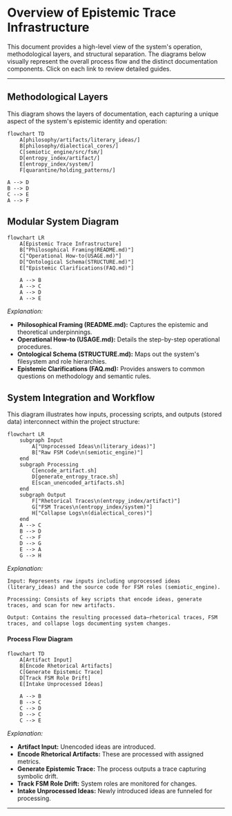 # Overview of Epistemic Trace Infrastructure

This document provides a high-level view of the system's operation, methodological layers, and structural separation. The diagrams below visually represent the overall process flow and the distinct documentation components. Click on each link to review detailed guides.

---

## Methodological Layers

This diagram shows the layers of documentation, each capturing a unique aspect of the system's epistemic identity and operation:

```mermaid
flowchart TD
    A[philosophy/artifacts/literary_ideas/]
    B[philosophy/dialectical_cores/]
    C[semiotic_engine/src/fsm/]
    D[entropy_index/artifact/]
    E[entropy_index/system/]
    F[quarantine/holding_patterns/]

A --> D
B --> D
C --> E
A --> F
```
## Modular System Diagram
```mermaid
flowchart LR
    A[Epistemic Trace Infrastructure]
    B["Philosophical Framing(README.md)"]
    C["Operational How-to(USAGE.md)"]
    D["Ontological Schema(STRUCTURE.md)"]
    E["Epistemic Clarifications(FAQ.md)"]

    A --> B
    A --> C
    A --> D
    A --> E
```

*Explanation:*  
- **Philosophical Framing (README.md):** Captures the epistemic and theoretical underpinnings.
- **Operational How-to (USAGE.md):** Details the step-by-step operational procedures.
- **Ontological Schema (STRUCTURE.md):** Maps out the system's filesystem and role hierarchies.
- **Epistemic Clarifications (FAQ.md):** Provides answers to common questions on methodology and semantic rules.

## System Integration and Workflow


This diagram illustrates how inputs, processing scripts, and outputs (stored data) interconnect within the project structure:
```mermaid
flowchart LR
    subgraph Input
        A["Unprocessed Ideas\n(literary_ideas)"]
        B["Raw FSM Code\n(semiotic_engine)"]
    end
    subgraph Processing
        C[encode_artifact.sh]
        D[generate_entropy_trace.sh]
        E[scan_unencoded_artifacts.sh]
    end
    subgraph Output
        F["Rhetorical Traces\n(entropy_index/artifact)"]
        G["FSM Traces\n(entropy_index/system)"]
        H["Collapse Logs\n(dialectical_cores)"]
    end
    A --> C
    B --> D
    C --> F
    D --> G
    E --> A
    G --> H
```

*Explanation:*

    Input: Represents raw inputs including unprocessed ideas (literary_ideas) and the source code for FSM roles (semiotic_engine).

    Processing: Consists of key scripts that encode ideas, generate traces, and scan for new artifacts.

    Output: Contains the resulting processed data—rhetorical traces, FSM traces, and collapse logs documenting system changes.

#### Process Flow Diagram

```mermaid
flowchart TD
    A[Artifact Input]
    B[Encode Rhetorical Artifacts]
    C[Generate Epistemic Trace]
    D[Track FSM Role Drift]
    E[Intake Unprocessed Ideas]

    A --> B
    B --> C
    C --> D
    D --> C
    C --> E
```

*Explanation:*  
- **Artifact Input:** Unencoded ideas are introduced.
- **Encode Rhetorical Artifacts:** These are processed with assigned metrics.
- **Generate Epistemic Trace:** The process outputs a trace capturing symbolic drift.
- **Track FSM Role Drift:** System roles are monitored for changes.
- **Intake Unprocessed Ideas:** Newly introduced ideas are funneled for processing.

---


